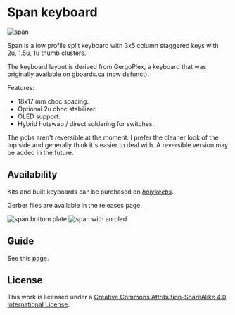 # Span keyboard

![span](https://i.imgur.com/kR0Uapph.png)

Span is a low profile split keyboard with 3x5 column staggered keys with 2u, 1.5u, 1u thumb clusters.

The keyboard layout is derived from GergoPlex, a keyboard that was originally available on gboards.ca
(now defunct).

Features:

* 18x17 mm choc spacing.
* Optional 2u choc stabilizer.
* OLED support.
* Hybrid hotswap / direct soldering for switches.

The pcbs aren't reversible at the moment: I prefer the cleaner look of the top
side and generally think it's easier to deal with. A reversible version may be
added in the future.

## Availability

Kits and built keyboards can be purchased on *[holykeebs](https://holykeebs.com)*.

Gerber files are available in the releases page.

![span bottom plate](https://i.imgur.com/X0cNBjRh.png)
![span with an oled](https://i.imgur.com/m7BKm5jh.png)

## Guide

See this [page](https://docs.holykeebs.com/guides/keyboard/).

## License

This work is licensed under a
[Creative Commons Attribution-ShareAlike 4.0 International License][cc-by-sa].

[cc-by-sa]: http://creativecommons.org/licenses/by-sa/4.0/

